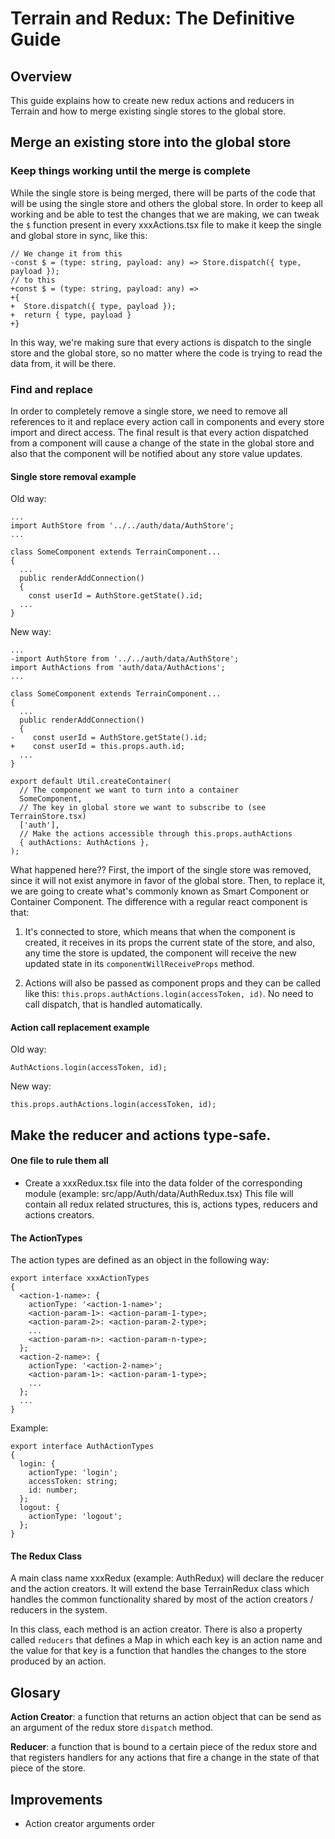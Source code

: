 # Terrain and Redux: The Definitive Guide

## Overview
This guide explains how to create new redux actions and reducers in Terrain and how to merge existing single stores to the global store.

## Merge an existing store into the global store 

### Keep things working until the merge is complete
While the single store is being merged, there will be parts of the code that will be using the single store and others the global store. In order to keep all working and be able to test the changes that we are making, we can tweak the `$` function present in every xxxActions.tsx file to make it keep the single and global store in sync, like this:

```
// We change it from this
-const $ = (type: string, payload: any) => Store.dispatch({ type, payload });
// to this
+const $ = (type: string, payload: any) =>
+{
+  Store.dispatch({ type, payload });
+  return { type, payload }
+}
```

In this way, we're making sure that every actions is dispatch to the single store and the global store, so no matter where the code is trying to read the data from, it will be there.

### Find and replace
In order to completely remove a single store, we need to remove all references to it and replace every action call in components and every store import and direct access. The final result is that every action dispatched from a component will cause a change of the state in the global store and also that the component will be notified about any store value updates.

#### Single store removal example
Old way:
```
...
import AuthStore from '../../auth/data/AuthStore';
...

class SomeComponent extends TerrainComponent...
{
  ...
  public renderAddConnection()
  {
    const userId = AuthStore.getState().id;
  ...
}
```

New way:
```
...
-import AuthStore from '../../auth/data/AuthStore';
import AuthActions from 'auth/data/AuthActions';
...

class SomeComponent extends TerrainComponent...
{
  ...
  public renderAddConnection()
  {
-    const userId = AuthStore.getState().id;
+    const userId = this.props.auth.id;
  ...
}

export default Util.createContainer(
  // The component we want to turn into a container
  SomeComponent,
  // The key in global store we want to subscribe to (see TerrainStore.tsx)
  ['auth'],
  // Make the actions accessible through this.props.authActions
  { authActions: AuthActions },
);
```

What happened here?? First, the import of the single store was removed, since  it will not exist anymore in favor of the global store. Then, to replace it, we are going to create what's commonly known as Smart Component or Container Component. The difference with a regular react component is that:

1) It's connected to store, which means that when the component is created, it receives in its props the current state of the store, and also, any time the store is updated, the component will receive the new updated state in its  `componentWillReceiveProps` method.

2) Actions will also be passed as component props and they can be called like this: `this.props.authActions.login(accessToken, id)`. No need to call dispatch, that is handled automatically.

#### Action call replacement example

Old way:
```
AuthActions.login(accessToken, id);
```

New way:
```
this.props.authActions.login(accessToken, id);
```

## Make the reducer and actions type-safe.

#### One file to rule them all
* Create a xxxRedux.tsx file into the data folder of the corresponding module (example: src/app/Auth/data/AuthRedux.tsx)
This file will contain all redux related structures, this is, actions types, reducers and actions creators.

#### The ActionTypes

The action types are defined as an object in the following way:

```
export interface xxxActionTypes
{
  <action-1-name>: {
    actionType: '<action-1-name>';
    <action-param-1>: <action-param-1-type>;
    <action-param-2>: <action-param-2-type>;
    ...
    <action-param-n>: <action-param-n-type>;
  };
  <action-2-name>: {
    actionType: '<action-2-name>';
    <action-param-1>: <action-param-1-type>;
    ...
  };
  ...
}
```

Example:

```
export interface AuthActionTypes
{
  login: {
    actionType: 'login';
    accessToken: string;
    id: number;
  };
  logout: {
    actionType: 'logout';
  };
}
```

#### The Redux Class
A main class name xxxRedux (example: AuthRedux) will declare the reducer and the action creators. It will extend the base TerrainRedux class which handles the common functionality shared by most of the action creators / reducers in the system.

In this class, each method is an action creator. There is also a property called `reducers`  that defines a Map in which each key is an action name and the value for that key is a function that handles the changes to the store produced by an action.

## Glosary

**Action Creator**: a function that returns an action object that can be send as an argument of the redux store `dispatch` method.

**Reducer**: a function that is bound to a certain piece of the redux store and that registers handlers for any actions that fire a change in the state of that piece of the store.

## Improvements

* Action creator arguments order
